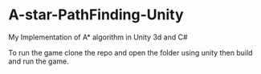 # A-star-PathFinding-Unity
My Implementation of A* algorithm in Unity 3d and C#

To run the game clone the repo and open the folder using unity then build and run the game.
